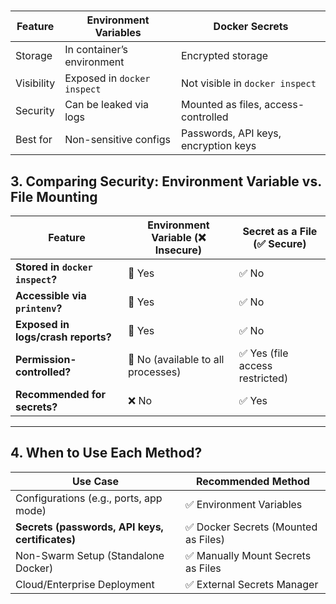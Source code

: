 #

| Feature    | Environment Variables       | Docker Secrets                       |
|------------|-----------------------------|--------------------------------------|
| Storage    | In container’s environment  | Encrypted storage                    |
| Visibility | Exposed in `docker inspect` | Not visible in `docker inspect`      |
| Security   | Can be leaked via logs      | Mounted as files, access-controlled  |
| Best for   | Non-sensitive configs       | Passwords, API keys, encryption keys |



## **3. Comparing Security: Environment Variable vs. File Mounting**
| Feature                            | Environment Variable (❌ Insecure)  | Secret as a File (✅ Secure)    |
|------------------------------------|------------------------------------|--------------------------------|
| **Stored in `docker inspect`?**    | 🔴 Yes                             | ✅ No                           |
| **Accessible via `printenv`?**     | 🔴 Yes                             | ✅ No                           |
| **Exposed in logs/crash reports?** | 🔴 Yes                             | ✅ No                           |
| **Permission-controlled?**         | 🔴 No (available to all processes) | ✅ Yes (file access restricted) |
| **Recommended for secrets?**       | ❌ No                               | ✅ Yes                          |

---

## **4. When to Use Each Method?**
| Use Case                                        | Recommended Method                  |
|-------------------------------------------------|-------------------------------------|
| Configurations (e.g., ports, app mode)          | ✅ Environment Variables             |
| **Secrets (passwords, API keys, certificates)** | ✅ Docker Secrets (Mounted as Files) |
| Non-Swarm Setup (Standalone Docker)             | ✅ Manually Mount Secrets as Files   |
| Cloud/Enterprise Deployment                     | ✅ External Secrets Manager          |
